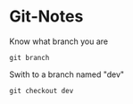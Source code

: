 # Git-Notes

Know what branch you are
```
git branch
```
Swith to a branch named "dev"
```
git checkout dev
```
